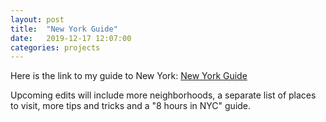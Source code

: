 ```yaml
---
layout: post
title:  "New York Guide"
date:   2019-12-17 12:07:00
categories: projects
---
```


Here is the link to my guide to New York:
<a href="https://www.notion.so/New-York-City-Guide-2d5bc45693344119ad05eb08291e0cf9"> New York Guide </a>

Upcoming edits will include more neighborhoods, a separate list of places to visit,
more tips and tricks and a "8 hours in NYC" guide.
